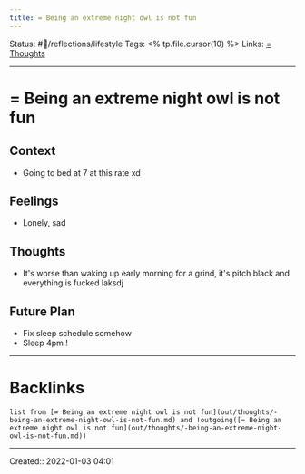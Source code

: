 ```yaml
---
title: = Being an extreme night owl is not fun
---
```

Status: #💭/reflections/lifestyle
Tags: <% tp.file.cursor(10) %>
Links: [= Thoughts](out/-thoughts.md)
___
# = Being an extreme night owl is not fun
## Context
- Going to bed at 7 at this rate xd
## Feelings
 - Lonely, sad

## Thoughts
- It's worse than waking up early morning for a grind, it's pitch black and everything is fucked laksdj

## Future Plan
- Fix sleep schedule somehow
- Sleep 4pm !
___
# Backlinks
```dataview
list from [= Being an extreme night owl is not fun](out/thoughts/-being-an-extreme-night-owl-is-not-fun.md) and !outgoing([= Being an extreme night owl is not fun](out/thoughts/-being-an-extreme-night-owl-is-not-fun.md))
```
___
Created::  2022-01-03 04:01

